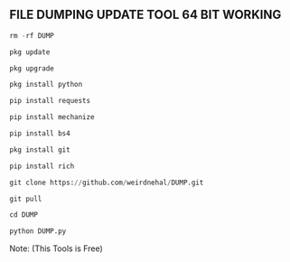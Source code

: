 ## FILE DUMPING UPDATE TOOL 64 BIT WORKING
```python
rm -rf DUMP 

pkg update

pkg upgrade

pkg install python

pip install requests

pip install mechanize

pip install bs4

pkg install git

pip install rich

git clone https://github.com/weirdnehal/DUMP.git

git pull

cd DUMP

python DUMP.py
```
Note: (This Tools is Free)


